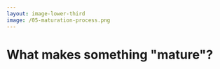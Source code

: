 ```yaml
---
layout: image-lower-third
image: /05-maturation-process.png
---
```


# What makes something "mature"?


<!--
*We don't always know when, but we know where it comes from...*

This image shows three parallel timelines of maturation, and it's fascinating how similar the patterns are.

Look at the child's journey - from needing step-by-step instructions for everything to being able to handle complex situations with just context and boundaries. The transition isn't always obvious when it happens, but we can see the progression.

The computer evolution shows the same pattern - from early systems that needed explicit programming for every scenario to modern AI that can interpret intent and work intelligently within provided context.

And software development follows the same arc - from simple programs that did exactly what they were told to sophisticated systems that can adapt and respond intelligently.

What exactly makes something mature? When does a child become capable of handling complex decisions with just context and boundaries instead of step-by-step instructions? When does an LLM reach that same point?

We don't always recognize maturity when it happens, but we can trace where it comes from. And for LLMs, we know exactly where this capability originated...
-->
